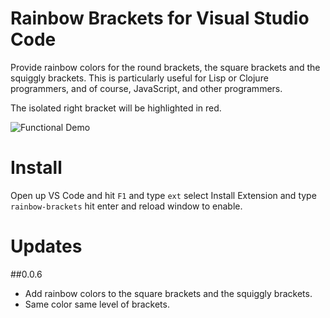 # Rainbow Brackets for Visual Studio Code

Provide rainbow colors for the round brackets, the square brackets and the squiggly brackets. This is particularly useful for Lisp or Clojure programmers, and of course, JavaScript, and other programmers.

The isolated right bracket will be highlighted in red.

![Functional Demo](./images/feature.gif)

# Install

Open up VS Code and hit `F1` and type `ext` select Install Extension and type `rainbow-brackets` hit enter and reload window to enable. 

# Updates

##0.0.6

- Add rainbow colors to the square brackets and the squiggly brackets.
- Same color same level of brackets.
